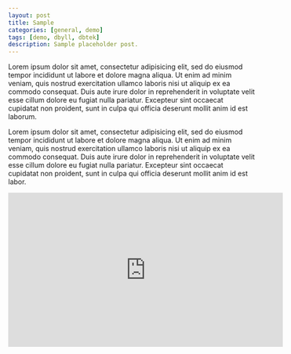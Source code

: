 ```yaml
---
layout: post
title: Sample
categories: [general, demo]
tags: [demo, dbyll, dbtek]
description: Sample placeholder post.
---
```


Lorem ipsum dolor sit amet, consectetur adipisicing elit, sed do eiusmod tempor incididunt ut labore et dolore magna aliqua. Ut enim ad minim veniam, quis nostrud exercitation ullamco laboris nisi ut aliquip ex ea commodo consequat. Duis aute irure dolor in reprehenderit in voluptate velit esse cillum dolore eu fugiat nulla pariatur. Excepteur sint occaecat cupidatat non proident, sunt in culpa qui officia deserunt mollit anim id est laborum.

Lorem ipsum dolor sit amet, consectetur adipisicing elit, sed do eiusmod tempor incididunt ut labore et dolore magna aliqua. Ut enim ad minim veniam, quis nostrud exercitation ullamco laboris nisi ut aliquip ex ea commodo consequat. Duis aute irure dolor in reprehenderit in voluptate velit esse cillum dolore eu fugiat nulla pariatur. Excepteur sint occaecat cupidatat non proident, sunt in culpa qui officia deserunt mollit anim id est labor.

<iframe width="560" height="315" src="https://www.youtube.com/embed/L6vMBEla2Uk" title="YouTube video player" frameborder="0" allow="accelerometer; autoplay; clipboard-write; encrypted-media; gyroscope; picture-in-picture" allowfullscreen></iframe>
